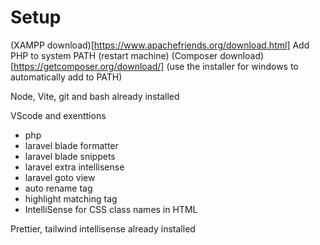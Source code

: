 # Setup
(XAMPP download)[https://www.apachefriends.org/download.html]
Add PHP to system PATH (restart machine)
(Composer download)[https://getcomposer.org/download/] (use the installer for windows to automatically add to PATH)

Node, Vite, git and bash already installed

VScode and exenttions
- php
- laravel blade formatter
- laravel blade snippets
- laravel extra intellisense
- laravel goto view
- auto rename tag
- highlight matching tag
- IntelliSense for CSS class names in HTML

Prettier, tailwind intellisense already installed

